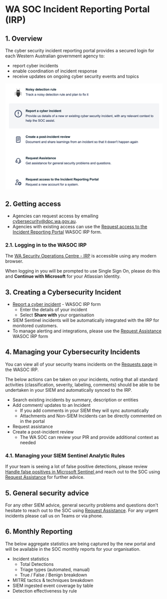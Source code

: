 # WA SOC Incident Reporting Portal (IRP)

## 1. Overview

The cyber security incident reporting portal provides a secured login for each Western Australian government agency to:

- report cyber incidents
- enable coordination of incident response
- receive updates on ongoing cyber security events and topics

![Portal Overview](../images/portal-overview.png)

## 2. Getting access

- Agencies can request access by emailing [cybersecurity@dpc.wa.gov.au](mailto:cybersecurity@dpc.wa.gov.au).
- Agencies with existing access can use the [Request access to the Incident Reporting Portal](https://wasoc.atlassian.net/servicedesk/customer/portal/2/group/1/create/8) WASOC IRP form.

### 2.1. Logging in to the WASOC IRP

The [WA Security Operations Centre - IRP](https://wasoc.atlassian.net/servicedesk/customer/portals "https://wasoc.atlassian.net/servicedesk/customer/portals") is accessible using any modern browser.

When logging in you will be prompted to use Single Sign On, please do this and **Continue with Microsoft** for your Atlassian Identity.

## 3. Creating a Cybersecurity Incident

- [Report a cyber incident](https://wasoc.atlassian.net/servicedesk/customer/portal/2/group/1/create/19) - WASOC IRP form
    - Enter the details of your incident
    - Select **Share with** your organisation
- SIEM Sentinel incidents will be automatically integrated with the IRP for monitored customers.
- To manage alerting and integrations, please use the [Request Assistance](https://wasoc.atlassian.net/servicedesk/customer/portal/2/group/1/create/1) WASOC IRP form

## 4. Managing your Cybersecurity Incidents

You can view all of your security teams incidents on the [Requests page](https://wasoc.atlassian.net/servicedesk/customer/user/requests?page=1&reporter=all) in the WASOC IRP.

The below actions can be taken on your incidents, noting that all standard activities (classification, severity, labeling, comments) should be able to be undertaken in your SIEM and automatically synced to the IRP.

- Search existing incidents by summary, description or entities
- Add comment/ updates to an Incident
    - If you add comments in your SIEM they will sync automatically
    - Attachments and Non-SIEM Incidents can be directly commented on in the portal
- Request assistance
- Create a post-incident review
    - The WA SOC can review your PIR and provide additional context as needed

### 4.1. Managing your SIEM Sentinel Analytic Rules

If your team is seeing a lot of false positive detections, please review [Handle false positives in Microsoft Sentinel
](https://docs.microsoft.com/en-us/azure/sentinel/false-positives) and reach out to the SOC using [Request Assistance](https://wasoc.atlassian.net/servicedesk/customer/portal/2/group/1/create/1) for further advice.

## 5. General security advice

For any other SIEM advice, general security problems and questions don't hesitate to reach out to the SOC using [Request Assistance](https://wasoc.atlassian.net/servicedesk/customer/portal/2/group/1/create/1). For any urgent incidents please call us on Teams or via phone.

## 6. Monthly Reporting

The below aggregate statistics are being captured by the new portal and will be available in the SOC monthly reports for your organisation.

- Incident statistics
    - Total Detections
    - Triage types (automated, manual)
    - True / False / Benign breakdown
- MITRE tactics & techniques breakdown
- SIEM ingested event coverage by table
- Detection effectiveness by rule
